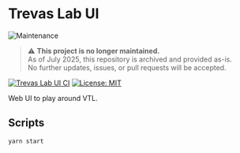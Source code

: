 # Trevas Lab UI

![Maintenance](https://img.shields.io/badge/maintenance-none-red.svg)

> ⚠️ **This project is no longer maintained.**  
> As of July 2025, this repository is archived and provided as-is.  
> No further updates, issues, or pull requests will be accepted.

[![Trevas Lab UI CI](https://github.com/InseeFrLab/Trevas-Lab-UI/actions/workflows/ci.yml/badge.svg)](https://github.com/InseeFrLab/Trevas-Lab-UI/actions/workflows/ci.yml)
[![License: MIT](https://img.shields.io/badge/License-MIT-blue.svg)](https://opensource.org/licenses/MIT)

Web UI to play around VTL.

## Scripts

`yarn start`
